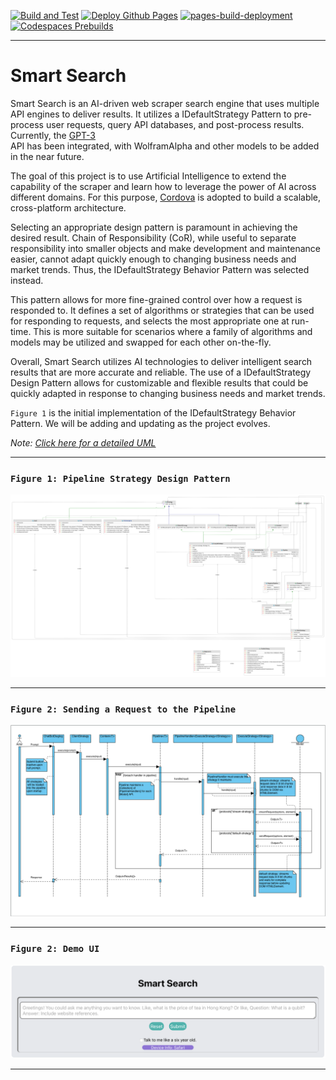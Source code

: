 [![Build and Test](https://github.com/dellius-alexander/Smart-Search/actions/workflows/build.yml/badge.svg?branch=main)](https://github.com/dellius-alexander/Smart-Search/actions/workflows/build.yml)
[![Deploy Github Pages](https://github.com/dellius-alexander/Smart-Search/actions/workflows/github-pages.yml/badge.svg)](https://github.com/dellius-alexander/Smart-Search/actions/workflows/github-pages.yml)
[![pages-build-deployment](https://github.com/dellius-alexander/Smart-Search/actions/workflows/pages/pages-build-deployment/badge.svg?branch=gh-pages)](https://github.com/dellius-alexander/Smart-Search/actions/workflows/pages/pages-build-deployment)
[![Codespaces Prebuilds](https://github.com/dellius-alexander/Smart-Search/actions/workflows/codespaces/create_codespaces_prebuilds/badge.svg)](https://github.com/dellius-alexander/Smart-Search/actions/workflows/codespaces/create_codespaces_prebuilds)

---

# Smart Search


Smart Search is an AI-driven web scraper search engine that uses multiple API engines 
to deliver results. It utilizes a IDefaultStrategy Pattern to pre-process user requests, query 
API databases, and post-process results. Currently, the [GPT-3](https://chat.openai.com)  
API has been integrated, with WolframAlpha and other models to be added in the near future.

The goal of this project is to use Artificial Intelligence to extend the capability of 
the scraper and learn how to leverage the power of AI across different domains. For this 
purpose, [Cordova](https://github.com/dellius-alexander/Cordova-React-App.git)  is adopted 
to build a scalable, cross-platform architecture.

Selecting an appropriate design pattern is paramount in achieving the desired result. Chain 
of Responsibility (CoR), while useful to separate responsibility into smaller objects and 
make development and maintenance easier, cannot adapt quickly enough to changing business 
needs and market trends. Thus, the IDefaultStrategy Behavior Pattern was selected instead.

This pattern allows for more fine-grained control over how a request is responded to. It 
defines a set of algorithms or strategies that can be used for responding to requests, and 
selects the most appropriate one at run-time. This is more suitable for scenarios where a 
family of algorithms and models may be utilized and swapped for each other on-the-fly.

Overall, Smart Search utilizes AI technologies to deliver intelligent search results that 
are more accurate and reliable. The use of a IDefaultStrategy Design Pattern allows for customizable 
and flexible results that could be quickly adapted in response to changing business needs 
and market trends.

`Figure 1` is the initial implementation of the IDefaultStrategy Behavior Pattern. We will be 
adding and updating as the project evolves.

*Note: [Click here for a detailed UML](docs/Smart-Search-design-pattern-info.md)*

---

### `Figure 1: Pipeline Strategy Design Pattern`

[![AI IDefaultStrategy Behavior Pattern](docs/images/pipeline-strategy-pattern-1.1.7.png)](./docs/images/pipeline-strategy-pattern-4.png)

---

### `Figure 2: Sending a Request to the Pipeline`

[![Sending a Request to the Pipeline](docs/images/prompt-sequence-diagram-1.1.7.png)](./docs/images/prompt-sequence-diagram-1.1.7.png)

---

### `Figure 2: Demo UI`

[![Smart Search UI](./docs/images/ui-snapshot.png)](https://dellius-alexander.github.io/Smart-Search/)

---

